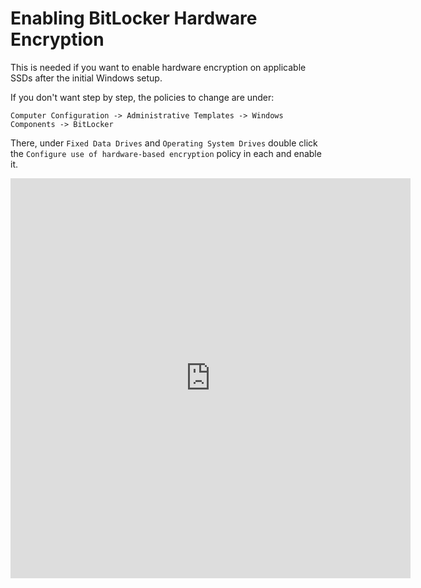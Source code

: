 # Enabling BitLocker Hardware Encryption

This is needed if you want to enable hardware encryption on applicable SSDs after the initial Windows setup.

If you don't want step by step, the policies to change are under:

`Computer Configuration -> Administrative Templates -> Windows Components -> BitLocker`

There, under `Fixed Data Drives` and `Operating System Drives` double click the `Configure use of hardware-based encryption` policy in each and enable it.

<iframe src="https://scribehow.com/embed/How_to_enable_BitLocker_Hardware_Encryption_Group_Policy__rqsXu-14ST6-7XfRXM8udg?as=scrollable&skipIntro=true&removeLogo=true" width="640" height="640" allowfullscreen frameborder="0"></iframe>
